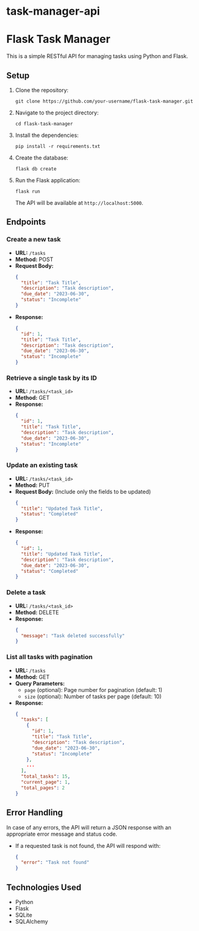 # task-manager-api


# Flask Task Manager

This is a simple RESTful API for managing tasks using Python and Flask.

## Setup

1. Clone the repository:
   ```
   git clone https://github.com/your-username/flask-task-manager.git
   ```

2. Navigate to the project directory:
   ```
   cd flask-task-manager
   ```

3. Install the dependencies:
   ```
   pip install -r requirements.txt
   ```

4. Create the database:
   ```
   flask db create
   ```

5. Run the Flask application:
   ```
   flask run
   ```

   The API will be available at `http://localhost:5000`.

## Endpoints

### Create a new task

- **URL:** `/tasks`
- **Method:** POST
- **Request Body:**
  ```json
  {
    "title": "Task Title",
    "description": "Task description",
    "due_date": "2023-06-30",
    "status": "Incomplete"
  }
  ```
- **Response:**
  ```json
  {
    "id": 1,
    "title": "Task Title",
    "description": "Task description",
    "due_date": "2023-06-30",
    "status": "Incomplete"
  }
  ```

### Retrieve a single task by its ID

- **URL:** `/tasks/<task_id>`
- **Method:** GET
- **Response:**
  ```json
  {
    "id": 1,
    "title": "Task Title",
    "description": "Task description",
    "due_date": "2023-06-30",
    "status": "Incomplete"
  }
  ```

### Update an existing task

- **URL:** `/tasks/<task_id>`
- **Method:** PUT
- **Request Body:** (Include only the fields to be updated)
  ```json
  {
    "title": "Updated Task Title",
    "status": "Completed"
  }
  ```
- **Response:**
  ```json
  {
    "id": 1,
    "title": "Updated Task Title",
    "description": "Task description",
    "due_date": "2023-06-30",
    "status": "Completed"
  }
  ```

### Delete a task

- **URL:** `/tasks/<task_id>`
- **Method:** DELETE
- **Response:**
  ```json
  {
    "message": "Task deleted successfully"
  }
  ```

### List all tasks with pagination

- **URL:** `/tasks`
- **Method:** GET
- **Query Parameters:**
  - `page` (optional): Page number for pagination (default: 1)
  - `size` (optional): Number of tasks per page (default: 10)
- **Response:**
  ```json
  {
    "tasks": [
      {
        "id": 1,
        "title": "Task Title",
        "description": "Task description",
        "due_date": "2023-06-30",
        "status": "Incomplete"
      },
      ...
    ],
    "total_tasks": 15,
    "current_page": 1,
    "total_pages": 2
  }
  ```

## Error Handling

In case of any errors, the API will return a JSON response with an appropriate error message and status code.

- If a requested task is not found, the API will respond with:
  ```json
  {
    "error": "Task not found"
  }
  ```
## Technologies Used
- Python
- Flask
- SQLite
- SQLAlchemy

